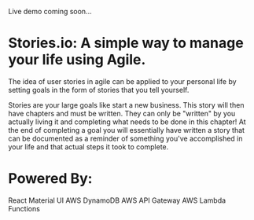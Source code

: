 Live demo coming soon...

# Stories.io: A simple way to manage your life using Agile.

The idea of user stories in agile can be applied to your personal life by setting goals in the form of stories that you tell yourself. 

Stories are your large goals like start a new business. This story will then have chapters and must be written. They can only be "written" by you actually living it and completing what needs to be done in this chapter! At the end of completing a goal you will essentially have written a story that can be documented as a reminder of something you've accomplished in your life and that actual steps it took to complete. 

# Powered By:
 React
 Material UI
 AWS DynamoDB
 AWS API Gateway
 AWS Lambda Functions
